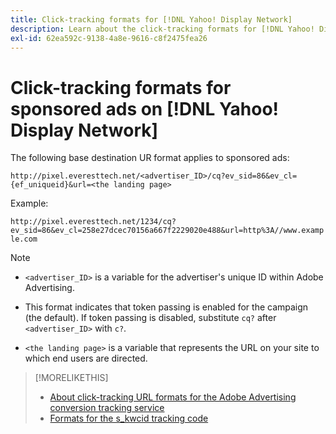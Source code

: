 ```yaml
---
title: Click-tracking formats for [!DNL Yahoo! Display Network]
description: Learn about the click-tracking formats for [!DNL Yahoo! Display Network] accounts.
exl-id: 62ea592c-9138-4a8e-9616-c8f2475fea26
---
```

# Click-tracking formats for sponsored ads on [!DNL Yahoo! Display Network]

The following base destination UR format applies to sponsored ads:

`http://pixel.everesttech.net/<advertiser_ID>/cq?ev_sid=86&ev_cl={ef_uniqueid}&url=<the landing page>`

Example:

`http://pixel.everesttech.net/1234/cq?ev_sid=86&ev_cl=258e27dcec70156a667f2229020e488&url=http%3A//www.example.com`

>[!NOTE]
>
>* `<advertiser_ID>` is a variable for the advertiser's unique ID within Adobe Advertising.
>
>* This format indicates that token passing is enabled for the campaign (the default). If token passing is disabled, substitute `cq?` after `<advertiser_ID>` with `c?`.
>
>* `<the landing page>` is a variable that represents the URL on your site to which end users are directed.

>[!MORELIKETHIS]
>
>* [About click-tracking URL formats for the Adobe Advertising conversion tracking service](formats-click-tracking-about.md)
>* [Formats for the s\_kwcid tracking code](skwcid-tracking-parameter.md)
